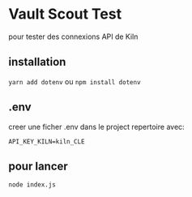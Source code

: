 # Vault Scout Test

pour tester des connexions API de Kiln

## installation

`yarn add dotenv`
ou
`npm install dotenv`

## .env

creer une ficher .env dans le project repertoire avec:

```
API_KEY_KILN=kiln_CLE
```

## pour lancer

`node index.js`
